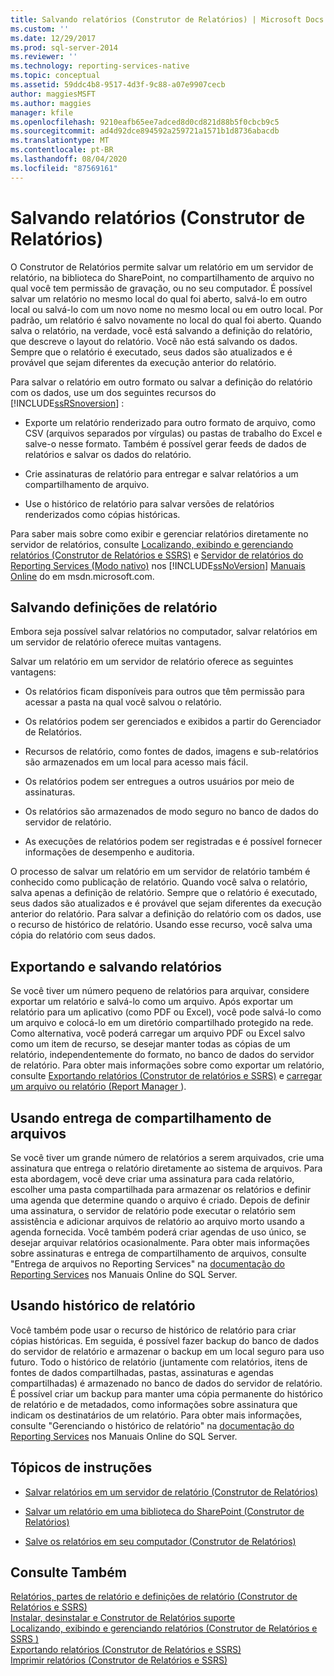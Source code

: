 ```yaml
---
title: Salvando relatórios (Construtor de Relatórios) | Microsoft Docs
ms.custom: ''
ms.date: 12/29/2017
ms.prod: sql-server-2014
ms.reviewer: ''
ms.technology: reporting-services-native
ms.topic: conceptual
ms.assetid: 59ddc4b8-9517-4d3f-9c88-a07e9907cecb
author: maggiesMSFT
ms.author: maggies
manager: kfile
ms.openlocfilehash: 9210eafb65ee7adced8d0cd821d88b5f0cbcb9c5
ms.sourcegitcommit: ad4d92dce894592a259721a1571b1d8736abacdb
ms.translationtype: MT
ms.contentlocale: pt-BR
ms.lasthandoff: 08/04/2020
ms.locfileid: "87569161"
---
```

# <a name="saving-reports-report-builder"></a>Salvando relatórios (Construtor de Relatórios)
  O Construtor de Relatórios permite salvar um relatório em um servidor de relatório, na biblioteca do SharePoint, no compartilhamento de arquivo no qual você tem permissão de gravação, ou no seu computador. É possível salvar um relatório no mesmo local do qual foi aberto, salvá-lo em outro local ou salvá-lo com um novo nome no mesmo local ou em outro local. Por padrão, um relatório é salvo novamente no local do qual foi aberto. Quando salva o relatório, na verdade, você está salvando a definição do relatório, que descreve o layout do relatório. Você não está salvando os dados. Sempre que o relatório é executado, seus dados são atualizados e é provável que sejam diferentes da execução anterior do relatório.  
  
 Para salvar o relatório em outro formato ou salvar a definição do relatório com os dados, use um dos seguintes recursos do [!INCLUDE[ssRSnoversion](../../includes/ssrsnoversion-md.md)] :  
  
-   Exporte um relatório renderizado para outro formato de arquivo, como CSV (arquivos separados por vírgulas) ou pastas de trabalho do Excel e salve-o nesse formato. Também é possível gerar feeds de dados de relatórios e salvar os dados do relatório.  
  
-   Crie assinaturas de relatório para entregar e salvar relatórios a um compartilhamento de arquivo.  
  
-   Use o histórico de relatório para salvar versões de relatórios renderizados como cópias históricas.  
  
 Para saber mais sobre como exibir e gerenciar relatórios diretamente no servidor de relatórios, consulte [Localizando, exibindo e gerenciando relatórios &#40;Construtor de Relatórios e SSRS&#41;](finding-viewing-and-managing-reports-report-builder-and-ssrs.md) e [Servidor de relatórios do Reporting Services &#40;Modo nativo&#41;](../report-server/reporting-services-report-server-native-mode.md) nos [!INCLUDE[ssNoVersion](../../includes/ssnoversion-md.md)] [Manuais Online](https://go.microsoft.com/fwlink/?LinkId=154888) do  em msdn.microsoft.com.  
  
##  <a name="saving-report-definitions"></a><a name="SavingReportDefinitions"></a>Salvando definições de relatório  
 Embora seja possível salvar relatórios no computador, salvar relatórios em um servidor de relatório oferece muitas vantagens.  
  
 Salvar um relatório em um servidor de relatório oferece as seguintes vantagens:  
  
-   Os relatórios ficam disponíveis para outros que têm permissão para acessar a pasta na qual você salvou o relatório.  
  
-   Os relatórios podem ser gerenciados e exibidos a partir do Gerenciador de Relatórios.  
  
-   Recursos de relatório, como fontes de dados, imagens e sub-relatórios são armazenados em um local para acesso mais fácil.  
  
-   Os relatórios podem ser entregues a outros usuários por meio de assinaturas.  
  
-   Os relatórios são armazenados de modo seguro no banco de dados do servidor de relatório.  
  
-   As execuções de relatórios podem ser registradas e é possível fornecer informações de desempenho e auditoria.  
  
 O processo de salvar um relatório em um servidor de relatório também é conhecido como publicação de relatório. Quando você salva o relatório, salva apenas a definição de relatório. Sempre que o relatório é executado, seus dados são atualizados e é provável que sejam diferentes da execução anterior do relatório. Para salvar a definição do relatório com os dados, use o recurso de histórico de relatório. Usando esse recurso, você salva uma cópia do relatório com seus dados.  
  

  
##  <a name="exporting-and-saving-reports"></a><a name="ExportingAndSavingReports"></a> Exportando e salvando relatórios  
 Se você tiver um número pequeno de relatórios para arquivar, considere exportar um relatório e salvá-lo como um arquivo. Após exportar um relatório para um aplicativo (como PDF ou Excel), você pode salvá-lo como um arquivo e colocá-lo em um diretório compartilhado protegido na rede. Como alternativa, você poderá carregar um arquivo PDF ou Excel salvo como um item de recurso, se desejar manter todas as cópias de um relatório, independentemente do formato, no banco de dados do servidor de relatório. Para obter mais informações sobre como exportar um relatório, consulte [Exportando relatórios &#40;Construtor de relatórios e SSRS&#41;](export-reports-report-builder-and-ssrs.md) e [carregar um arquivo ou relatório &#40;Report Manager ](../reports/upload-a-file-or-report-report-manager.md)&#41;.  
  

  
##  <a name="using-file-share-delivery"></a><a name="UsingFileShareDelivery"></a> Usando entrega de compartilhamento de arquivos  
 Se você tiver um grande número de relatórios a serem arquivados, crie uma assinatura que entrega o relatório diretamente ao sistema de arquivos. Para esta abordagem, você deve criar uma assinatura para cada relatório, escolher uma pasta compartilhada para armazenar os relatórios e definir uma agenda que determine quando o arquivo é criado. Depois de definir uma assinatura, o servidor de relatório pode executar o relatório sem assistência e adicionar arquivos de relatório ao arquivo morto usando a agenda fornecida. Você também poderá criar agendas de uso único, se desejar arquivar relatórios ocasionalmente. Para obter mais informações sobre assinaturas e entrega de compartilhamento de arquivos, consulte "Entrega de arquivos no Reporting Services" na [documentação do Reporting Services](https://go.microsoft.com/fwlink/?linkid=121312) nos Manuais Online do SQL Server.  
  

  
##  <a name="using-report-history"></a><a name="UsingReportHistory"></a> Usando histórico de relatório  
 Você também pode usar o recurso de histórico de relatório para criar cópias históricas. Em seguida, é possível fazer backup do banco de dados do servidor de relatório e armazenar o backup em um local seguro para uso futuro. Todo o histórico de relatório (juntamente com relatórios, itens de fontes de dados compartilhadas, pastas, assinaturas e agendas compartilhadas) é armazenado no banco de dados do servidor de relatório. É possível criar um backup para manter uma cópia permanente do histórico de relatório e de metadados, como informações sobre assinatura que indicam os destinatários de um relatório. Para obter mais informações, consulte "Gerenciando o histórico de relatório" na [documentação do Reporting Services](https://go.microsoft.com/fwlink/?linkid=121312) nos Manuais Online do SQL Server.  
  

  
##  <a name="how-to-topics"></a><a name="HowTo"></a>Tópicos de instruções  
  
-   [Salvar relatórios em um servidor de relatório &#40;Construtor de Relatórios&#41;](save-reports-to-a-report-server-report-builder.md)  
  
-   [Salvar um relatório em uma biblioteca do SharePoint &#40;Construtor de Relatórios&#41;](save-a-report-to-a-sharepoint-library-report-builder.md)  
  
-   [Salve os relatórios em seu computador &#40;Construtor de Relatórios&#41;](../save-reports-to-your-computer-report-builder.md)  
  

  
## <a name="see-also"></a>Consulte Também  
 [Relatórios, partes de relatório e definições de relatório &#40;Construtor de Relatórios e SSRS&#41;](../report-design/reports-report-parts-and-report-definitions-report-builder-and-ssrs.md)   
 [Instalar, desinstalar e Construtor de Relatórios suporte](../install-uninstall-and-report-builder-support.md)   
 [Localizando, exibindo e gerenciando relatórios &#40;Construtor de Relatórios e SSRS &#41;](finding-viewing-and-managing-reports-report-builder-and-ssrs.md)   
 [Exportando relatórios &#40;Construtor de Relatórios e SSRS&#41;](export-reports-report-builder-and-ssrs.md)   
 [Imprimir relatórios &#40;Construtor de Relatórios e SSRS&#41;](print-reports-report-builder-and-ssrs.md)  
  
  
